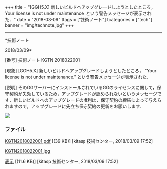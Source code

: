 ﻿+++
title = "[GGH5.X] 新しいビルドへアップグレードしようとしたところ， Your license is not under maintenance. という警告メッセージが表示された．"
date = "2018-03-09"
ttags = ["技術ノート"]
tcategories = ["tech"]
banner = "img/technote.jpg"
+++

-----------------------------------------------------------------------------------------------------------------------------

*技術ノート

2018/03/09*


[番号]
技術ノート KGTN 2018022001

[現象]
[GGH5.X] 新しいビルドへアップグレードしようとしたところ， "Your
license is not under maintenance." という警告メッセージが表示された．

[説明]
そのGGサーバーにインストールされているGGのライセンスに関して，保守契約が失効しているため，アップグレードが認められないというメッセージです．新しいビルドへのアップグレードの権利は，保守契約の締結によって与えられますので，アップグレードに先立ち保守契約の更新をお願いします．

![](http://techreport.kitasp.net/attachments/download/3985/KGTN2018022001.jpg)


### ファイル





[KGTN2018022001.pdf](http://techreport.kitasp.net/attachments/download/3984/KGTN2018022001.pdf)
 [(39 KB)] [kitasp 技術センター, 2018/03/09
17:52]

[KGTN2018022001.jpg](http://techreport.kitasp.net/attachments/download/3985/KGTN2018022001.jpg)

[表示](http://techreport.kitasp.net/attachments/3985/KGTN2018022001.jpg "表示")
 [(11.6 KB)] [kitasp 技術センター, 2018/03/09
17:52]
